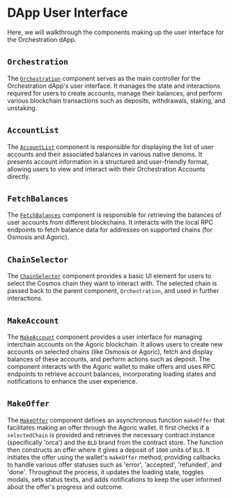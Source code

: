 

DApp User Interface [​](#dapp-user-interface)
=============================================

Here, we will walkthrough the components making up the user interface for the Orchestration dApp.

`Orchestration` [​](#orchestration)
-----------------------------------

The [`Orchestration`](https://github.com/Agoric/dapp-orchestration-basics/blob/main/ui/src/components/Orchestration/Orchestration.tsx) component serves as the main controller for the Orchestration dApp's user interface. It manages the state and interactions required for users to create accounts, manage their balances, and perform various blockchain transactions such as deposits, withdrawals, staking, and unstaking.

`AccountList` [​](#accountlist)
-------------------------------

The [`AccountList`](https://github.com/Agoric/dapp-orchestration-basics/blob/main/ui/src/components/Orchestration/AccountList.tsx) component is responsible for displaying the list of user accounts and their associated balances in various native denoms. It presents account information in a structured and user-friendly format, allowing users to view and interact with their Orchestration Accounts directly.

`FetchBalances` [​](#fetchbalances)
-----------------------------------

The [`FetchBalances`](https://github.com/Agoric/dapp-orchestration-basics/blob/main/ui/src/components/Orchestration/FetchBalances.tsx) component is responsible for retrieving the balances of user accounts from different blockchains. It interacts with the local RPC endpoints to fetch balance data for addresses on supported chains (for Osmosis and Agoric).

`ChainSelector` [​](#chainselector)
-----------------------------------

The [`ChainSelector`](https://github.com/Agoric/dapp-orchestration-basics/blob/main/ui/src/components/Orchestration/ChainSelector.tsx) component provides a basic UI element for users to select the Cosmos chain they want to interact with. The selected chain is passed back to the parent component, `Orchestration`, and used in further interactions.

`MakeAccount` [​](#makeaccount)
-------------------------------

The [`MakeAccount`](https://github.com/Agoric/dapp-orchestration-basics/blob/main/ui/src/components/Orchestration/MakeAccount.tsx) component provides a user interface for managing interchain accounts on the Agoric blockchain. It allows users to create new accounts on selected chains (like Osmosis or Agoric), fetch and display balances of these accounts, and perform actions such as deposit. The component interacts with the Agoric wallet to make offers and uses RPC endpoints to retrieve account balances, incorporating loading states and notifications to enhance the user experience.

`MakeOffer` [​](#makeoffer)
---------------------------

The [`MakeOffer`](https://github.com/Agoric/dapp-orchestration-basics/blob/main/ui/src/components/Orchestration/MakeOffer.tsx) component defines an asynchronous function `makeOffer` that facilitates making an offer through the Agoric wallet. It first checks if a `selectedChain` is provided and retrieves the necessary contract instance (specifically 'orca') and the `BLD` brand from the contract store. The function then constructs an offer where it gives a deposit of `1000` units of `BLD`. It initiates the offer using the wallet's `makeOffer` method, providing callbacks to handle various offer statuses such as 'error', 'accepted', 'refunded', and 'done'. Throughout the process, it updates the loading state, toggles modals, sets status texts, and adds notifications to keep the user informed about the offer's progress and outcome.

